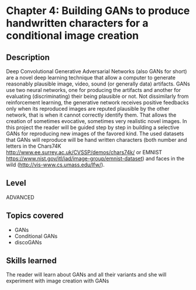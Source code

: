 # Chapter 4: Building GANs to produce handwritten characters for a conditional image creation

## Description
Deep Convolutional Generative Adversarial Networks (also GANs for short) are a novel deep learning technique that allow a computer to generate reasonably plausible image, video, sound (or generally data) artifacts. GANs use two neural networks, one for producing the artifacts and another for evaluating (discriminating) their being plausible or not.  Not dissimilarly from reinforcement learning, the generative network receives positive feedbacks only when its reproduced images are reputed plausible by the other network, that is when it cannot correctly identify them. That allows the creation of sometimes evocative, sometimes very realistic novel images. In this project the reader will be guided step by step in building a selective GANs for reproducing new images of the favored kind. The used datasets that GANs will reproduce will be hand written characters (both number and letters in the Chars74K http://www.ee.surrey.ac.uk/CVSSP/demos/chars74k/ or EMNIST https://www.nist.gov/itl/iad/image-group/emnist-dataset) and faces in the wild (http://vis-www.cs.umass.edu/lfw/).

## Level
ADVANCED

## Topics covered
* GANs
* Conditional  GANs
* discoGANs

## Skills learned
The reader will learn about GANs and all their variants and she will experiment with image creation with GANs

